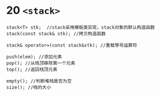 # 20 `<stack>`
	stack<T> stk;  //stack采用模板类实现，stack对象的默认构造函数
	stack(const stack& stk); //拷贝构造函数
	
	stack& operator=(const stack&stk); //重载等号运算符
	
	push(elem); //添加元素
	pop(); //从栈顶移除第一个元素
	top(); //返回栈顶元素
	
	empty(); //判断堆栈是否为空
	size(); //栈的大小